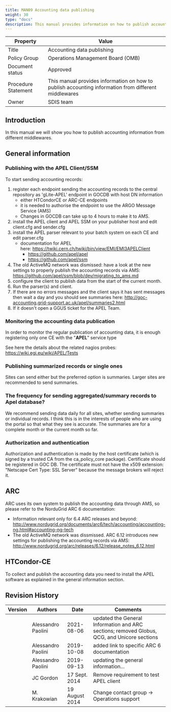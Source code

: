 ```yaml
---
title: MAN09 Accounting data publishing
weight: 30
type: "docs"
description: This manual provides information on how to publish accounting information from different middlewares.
---
```


| Property            | Value                                                        |
| ------------------- | ------------------------------------------------------------ |
| Title               | Accounting data publishing                                   |
| Policy Group        | Operations Management Board (OMB)                            |
| Document status     | Approved                                                     |
| Procedure Statement | This manual provides information on how to publish accounting information from different middlewares |
| Owner               | SDIS team                                                    |

## Introduction

In this manual we will show you how to publish accounting information
from different middlewares.

## General information

### Publishing with the APEL Client/SSM

To start sending accounting records:

1.  register each endpoint sending the accounting records to the central
    repository as 'gLite-APEL' endpoint in GOCDB with host DN
    information
      - either HTCondorCE or ARC-CE endpoints
      - it is needed to authorise the endpoint to use the ARGO Message
        Service (AMS)
      - Changes in GOCDB can take up to 4 hours to make it to AMS.
2.  install the APEL client and APEL SSM on your publisher host and edit
    client.cfg and sender.cfg
3.  install the APEL parser relevant to your batch system on each CE and
    edit parser.cfg
      - documentation for APEL
        here: <https://twiki.cern.ch/twiki/bin/view/EMI/EMI3APELClient>
          - <https://github.com/apel/apel>
          - <https://github.com/apel/ssm>
4.  The old ActiveMQ network was dismissed: have a look at the new
    settings to properly publish the accounting records via AMS:
    <https://github.com/apel/ssm/blob/dev/migrating_to_ams.md>
5.  configure the client to publish data from the start of the current
    month. 
6.  Run the parser(s) and client. 
7.  If there are no errors messages and the client says it has sent
    messages then wait a day and you should see summaries here:
    <http://goc-accounting.grid-support.ac.uk/apel/summaries2.html>
8.  If it doesn't open a GGUS ticket for the APEL Team.

### Monitoring the accounting data publication

In order to monitor the regular publication of accounting data, it is
enough registering only one CE with the "**APEL**" service type

See here the details about the related nagios probes:
<https://wiki.egi.eu/wiki/APEL/Tests>

### Publishing summarized records or single ones

Sites can send either but the preferred option is summaries. Larger
sites are recommended to send summaries.

### The frequency for sending aggregated/summary records to Apel database?

We recommend sending data daily for all sites, whether sending summaries
or individual records. I think this is in the interests of people who
are using the portal so that what they see is accurate. The summaries
are for a complete month or the current month so far.

### Authorization and authentication

Authorization and authentication is made by the host certificate (which
is signed by a trusted CA from the ca_policy_core package).
Certificate should be registered in GOC DB. The certificate must not
have the x509 extension: "Netscape Cert Type: SSL Server" because the
message brokers will reject it.

## ARC

ARC uses its own system to publish the accounting data through AMS, so
please refer to the NorduGrid ARC 6 documentation:

  - Information relevant only for 6.4 ARC releases and beyond:
    <http://www.nordugrid.org/documents/arc6/tech/accounting/accounting-ng.html#accounting-ng-tech>
  - The old ActiveMQ network was dissmissed. ARC 6.12 introduces new
    settings for publishing the accounting records via AMS:
    <http://www.nordugrid.org/arc/releases/6.12/release_notes_6.12.html>

## HTCondor-CE

To collect and publish the accounting data you need to install the APEL
software as explained in the general information section.

## Revision History

| Version | Authors            | Date           | Comments                                                                                    |
| ------- | ------------------ | -------------- | ------------------------------------------------------------------------------------------- |
|         | Alessandro Paolini | 2021-08-06     | updated the General Information and ARC sections; removed Globus, QCG, and Unicore sections |
|         | Alessandro Paolini | 2019-10-08     | added link to specific ARC 6 documentation                                                  |
|         | Alessandro Paolini | 2019-09-13     | updating the general information...                                                         |
|         | JC Gordon          | 17 Sept. 2014  | Remove requirement to test APEL client                                                      |
|         | M. Krakowian       | 19 August 2014 | Change contact group -\> Operations support                                                 |

